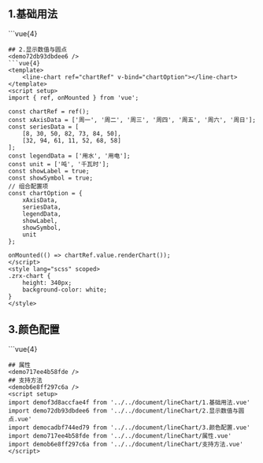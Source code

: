 ## 1.基础用法
<demof3d8accfae4f />
```vue{4}
<template>
    <line-chart ref="chartRef" v-bind="chartOption"></line-chart>
</template>
<script setup>
import { ref, onMounted } from 'vue';

const chartRef = ref();
const xAxisData = ['周一', '周二', '周三', '周四', '周五', '周六', '周日'];
const seriesData = [
    [8, 30, 50, 82, 73, 84, 50],
    [32, 94, 61, 11, 52, 68, 58]
];
const legendData = ['用水', '用电'];
const unit = ['吨', '千瓦时'];
// 组合配置项
const chartOption = {
    xAxisData,
    seriesData,
    legendData,
    unit
};

onMounted(() => chartRef.value.renderChart());
</script>
<style lang="scss" scoped>
.zrx-chart {
    height: 340px;
    background-color: white;
}
</style>

```
## 2.显示数值与圆点
<demo72db93dbdee6 />
```vue{4}
<template>
    <line-chart ref="chartRef" v-bind="chartOption"></line-chart>
</template>
<script setup>
import { ref, onMounted } from 'vue';

const chartRef = ref();
const xAxisData = ['周一', '周二', '周三', '周四', '周五', '周六', '周日'];
const seriesData = [
    [8, 30, 50, 82, 73, 84, 50],
    [32, 94, 61, 11, 52, 68, 58]
];
const legendData = ['用水', '用电'];
const unit = ['吨', '千瓦时'];
const showLabel = true;
const showSymbol = true;
// 组合配置项
const chartOption = {
    xAxisData,
    seriesData,
    legendData,
    showLabel,
    showSymbol,
    unit
};

onMounted(() => chartRef.value.renderChart());
</script>
<style lang="scss" scoped>
.zrx-chart {
    height: 340px;
    background-color: white;
}
</style>

```
## 3.颜色配置
<democadbf744ed79 />
```vue{4}
<template>
    <line-chart ref="chartRef" v-bind="chartOption"></line-chart>
</template>
<script setup>
import { ref, onMounted } from 'vue';

const chartRef = ref();
const xAxisData = ['周一', '周二', '周三', '周四', '周五', '周六', '周日'];
const seriesData = [
    [8, 30, 50, 82, 73, 84, 50],
    [32, 94, 61, 11, 52, 68, 58]
];
const legendData = ['用水', '用电'];
const unit = ['吨', '千瓦时'];
const color = [
    {
        color: 'yellowgreen',
        lineColor: 'green',
        areaColor: {
            type: 'linear',
            x: 0,
            y: 0,
            x2: 0,
            y2: 1,
            colorStops: [
                { offset: 0, color: 'rgb(0, 221, 255)' },
                { offset: 1, color: 'rgb(77, 119, 255)' }
            ]
        }
    },
    {
        color: 'blue',
        lineColor: 'red',
        areaColor: {
            type: 'linear',
            x: 0,
            y: 0,
            x2: 0,
            y2: 1,
            colorStops: [
                { offset: 0, color: 'rgb(128, 255, 165)' },
                { offset: 1, color: 'rgb(1, 191, 236)' }
            ]
        }
    }
];
// 组合配置项
const chartOption = {
    xAxisData,
    seriesData,
    legendData,
    unit,
    color
};

onMounted(() => chartRef.value.renderChart());
</script>
<style lang="scss" scoped>
.zrx-chart {
    height: 340px;
    background-color: white;
}
</style>

```
## 属性
<demo717ee4b58fde />
## 支持方法
<demob6e8ff297c6a />
<script setup>
import demof3d8accfae4f from '../../document/lineChart/1.基础用法.vue'
import demo72db93dbdee6 from '../../document/lineChart/2.显示数值与圆点.vue'
import democadbf744ed79 from '../../document/lineChart/3.颜色配置.vue'
import demo717ee4b58fde from '../../document/lineChart/属性.vue'
import demob6e8ff297c6a from '../../document/lineChart/支持方法.vue'
</script>